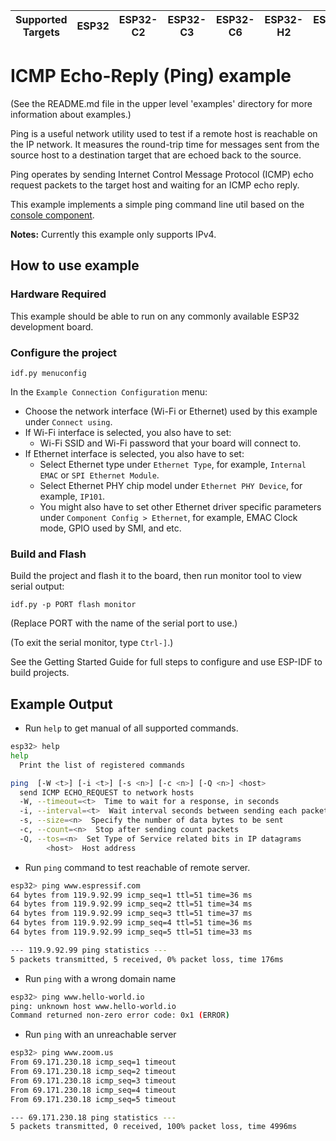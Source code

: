 | Supported Targets | ESP32 | ESP32-C2 | ESP32-C3 | ESP32-C6 | ESP32-H2 | ESP32-S2 | ESP32-S3 |
| ----------------- | ----- | -------- | -------- | -------- | -------- | -------- | -------- |

# ICMP Echo-Reply (Ping) example

(See the README.md file in the upper level 'examples' directory for more information about examples.)

Ping is a useful network utility used to test if a remote host is reachable on the IP network. It measures the round-trip time for messages sent from the source host to a destination target that are echoed back to the source.

Ping operates by sending Internet Control Message Protocol (ICMP) echo request packets to the target host and waiting for an ICMP echo reply.

This example implements a simple ping command line util based on the [console component](https://docs.espressif.com/projects/esp-idf/en/latest/esp32/api-reference/system/console.html).

**Notes:** Currently this example only supports IPv4.

## How to use example

### Hardware Required

This example should be able to run on any commonly available ESP32 development board.

### Configure the project

```
idf.py menuconfig
```

In the `Example Connection Configuration` menu:

* Choose the network interface (Wi-Fi or Ethernet) used by this example under `Connect using`.
* If Wi-Fi interface is selected, you also have to set:
  * Wi-Fi SSID and Wi-Fi password that your board will connect to.
* If Ethernet interface is selected, you also have to set:
  * Select Ethernet type under `Ethernet Type`, for example, `Internal EMAC` or `SPI Ethernet Module`.
  * Select Ethernet PHY chip model under `Ethernet PHY Device`, for example, `IP101`.
  * You might also have to set other Ethernet driver specific parameters under `Component Config > Ethernet`, for example, EMAC Clock mode, GPIO used by SMI, and etc.

### Build and Flash

Build the project and flash it to the board, then run monitor tool to view serial output:

```
idf.py -p PORT flash monitor
```

(Replace PORT with the name of the serial port to use.)

(To exit the serial monitor, type ``Ctrl-]``.)

See the Getting Started Guide for full steps to configure and use ESP-IDF to build projects.

## Example Output

* Run `help` to get manual of all supported commands.

```bash
esp32> help
help
  Print the list of registered commands

ping  [-W <t>] [-i <t>] [-s <n>] [-c <n>] [-Q <n>] <host>
  send ICMP ECHO_REQUEST to network hosts
  -W, --timeout=<t>  Time to wait for a response, in seconds
  -i, --interval=<t>  Wait interval seconds between sending each packet
  -s, --size=<n>  Specify the number of data bytes to be sent
  -c, --count=<n>  Stop after sending count packets
  -Q, --tos=<n>  Set Type of Service related bits in IP datagrams
        <host>  Host address
```

* Run `ping` command to test reachable of remote server.

```bash
esp32> ping www.espressif.com
64 bytes from 119.9.92.99 icmp_seq=1 ttl=51 time=36 ms
64 bytes from 119.9.92.99 icmp_seq=2 ttl=51 time=34 ms
64 bytes from 119.9.92.99 icmp_seq=3 ttl=51 time=37 ms
64 bytes from 119.9.92.99 icmp_seq=4 ttl=51 time=36 ms
64 bytes from 119.9.92.99 icmp_seq=5 ttl=51 time=33 ms

--- 119.9.92.99 ping statistics ---
5 packets transmitted, 5 received, 0% packet loss, time 176ms
```

* Run `ping` with a wrong domain name
```bash
esp32> ping www.hello-world.io
ping: unknown host www.hello-world.io
Command returned non-zero error code: 0x1 (ERROR)
```

* Run `ping` with an unreachable server
```bash
esp32> ping www.zoom.us
From 69.171.230.18 icmp_seq=1 timeout
From 69.171.230.18 icmp_seq=2 timeout
From 69.171.230.18 icmp_seq=3 timeout
From 69.171.230.18 icmp_seq=4 timeout
From 69.171.230.18 icmp_seq=5 timeout

--- 69.171.230.18 ping statistics ---
5 packets transmitted, 0 received, 100% packet loss, time 4996ms
```
